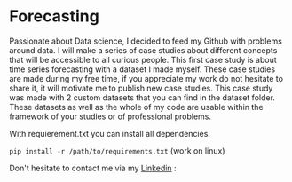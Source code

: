 # Forecasting
Passionate about Data science, I decided to feed my Github with problems around data. I will make a series of case studies about different concepts that will be accessible to all curious people. This first case study is about time series forecasting with a dataset I made myself. These case studies are made during my free time, if you appreciate my work do not hesitate to share it, it will motivate me to publish new case studies.
This case study was made with 2 custom datasets that you can find in the dataset folder. These datasets as well as the whole of my code are usable within the framework of your studies or of professional problems.

With requierement.txt you can install all dependencies.

```pip install -r /path/to/requirements.txt``` (work on linux)

Don't hesitate to contact me via my [Linkedin](https://www.linkedin.com/in/mathias-gianotti-b92674136/) :
